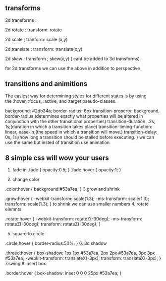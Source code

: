 ## transforms

2d transforms :

2d rotate : transform: rotate 

2d scale ; tranform: scale (x,y)

2d translate : transform: translate(x,y)

2d skew : transform ; skew(x,y) ( cant be added to 3d transforms)

for 3d transforms we can use the above in addition to perspective 

## transitions and animitions 

The easiest way for determining styles for different states is by using the :hover, :focus, :active, and :target pseudo-classes.

background: #2db34a;
  border-radius: 6px
  transition-property: background, border-radius;(determines exactly what properties will be altered in conjunction with the other transitional properties)
  transition-duration: .2s, 1s;(duration in which a transition takes place)
  transition-timing-function: linear, ease-in;(the speed in which a transition will move.)
  transition-delay: 0s, 1s;(how long a transition should be stalled before executing. )
we can use the same but insted of transition  use animation 
## 8 simple css will wow your users 
1. fade in
.fade
{
        opacity:0.5;
}
.fade:hover
{
        opacity:1;
}

2. change color 


.color:hover
{
        background:#53a7ea;
}
3.grow and shrink 

.grow:hover
{
        -webkit-transform: scale(1.3);
        -ms-transform: scale(1.3);
        transform: scale(1.3);
}
to shrink we can use smaller numbers
4. rotate elemnts


.rotate:hover
{
        -webkit-transform: rotateZ(-30deg);
        -ms-transform: rotateZ(-30deg);
        transform: rotateZ(-30deg);
}

5. square to circle 

.circle:hover
{
        border-radius:50%;
}
6. 3d shadow 

.threed:hover
{
        box-shadow:
                1px 1px #53a7ea,
                2px 2px #53a7ea,
                3px 3px #53a7ea;
        -webkit-transform: translateX(-3px);
        transform: translateX(-3px);
}
7.swing 
8.insert box 


.border:hover
{
        box-shadow: inset 0 0 0 25px #53a7ea;
}